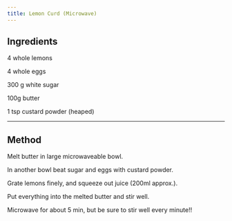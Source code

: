 ```yaml
---
title: Lemon Curd (Microwave)
---
```


## Ingredients

4 whole lemons

4 whole eggs

300 g white sugar

100g butter

1 tsp custard powder (heaped)

---
## Method

Melt butter in large microwaveable bowl.

In another bowl beat sugar and eggs with custard powder.

Grate lemons finely, and squeeze out juice (200ml approx.).

Put everything into the melted butter and stir well.

Microwave for about 5 min, but be sure to stir well every minute!!
